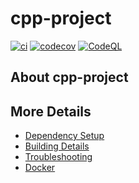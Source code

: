 # cpp-project

[![ci](https://github.com/dienxlab/cpp-project/actions/workflows/ci.yml/badge.svg)](https://github.com/dienxlab/cpp-project/actions/workflows/ci.yml)
[![codecov](https://codecov.io/gh/dienxlab/cpp-project/branch/main/graph/badge.svg)](https://codecov.io/gh/dienxlab/cpp-project)
[![CodeQL](https://github.com/dienxlab/cpp-project/actions/workflows/codeql-analysis.yml/badge.svg)](https://github.com/dienxlab/cpp-project/actions/workflows/codeql-analysis.yml)

## About cpp-project



## More Details

 * [Dependency Setup](README_dependencies.md)
 * [Building Details](README_building.md)
 * [Troubleshooting](README_troubleshooting.md)
 * [Docker](README_docker.md)
